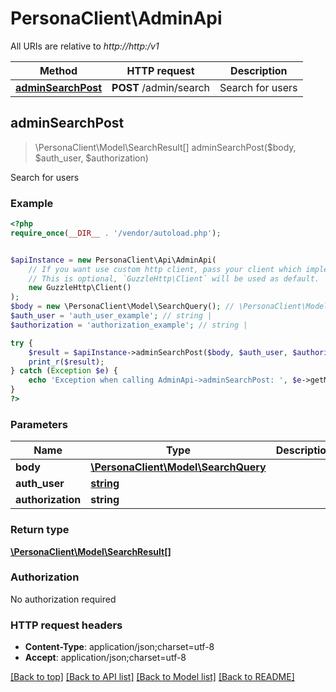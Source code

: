 # PersonaClient\AdminApi

All URIs are relative to *http://http:/v1*

Method | HTTP request | Description
------------- | ------------- | -------------
[**adminSearchPost**](AdminApi.md#adminSearchPost) | **POST** /admin/search | Search for users



## adminSearchPost

> \PersonaClient\Model\SearchResult[] adminSearchPost($body, $auth_user, $authorization)

Search for users

### Example

```php
<?php
require_once(__DIR__ . '/vendor/autoload.php');


$apiInstance = new PersonaClient\Api\AdminApi(
    // If you want use custom http client, pass your client which implements `GuzzleHttp\ClientInterface`.
    // This is optional, `GuzzleHttp\Client` will be used as default.
    new GuzzleHttp\Client()
);
$body = new \PersonaClient\Model\SearchQuery(); // \PersonaClient\Model\SearchQuery | 
$auth_user = 'auth_user_example'; // string | 
$authorization = 'authorization_example'; // string | 

try {
    $result = $apiInstance->adminSearchPost($body, $auth_user, $authorization);
    print_r($result);
} catch (Exception $e) {
    echo 'Exception when calling AdminApi->adminSearchPost: ', $e->getMessage(), PHP_EOL;
}
?>
```

### Parameters


Name | Type | Description  | Notes
------------- | ------------- | ------------- | -------------
 **body** | [**\PersonaClient\Model\SearchQuery**](../Model/SearchQuery.md)|  |
 **auth_user** | [**string**](../Model/.md)|  | [optional]
 **authorization** | **string**|  | [optional]

### Return type

[**\PersonaClient\Model\SearchResult[]**](../Model/SearchResult.md)

### Authorization

No authorization required

### HTTP request headers

- **Content-Type**: application/json;charset=utf-8
- **Accept**: application/json;charset=utf-8

[[Back to top]](#) [[Back to API list]](../../README.md#documentation-for-api-endpoints)
[[Back to Model list]](../../README.md#documentation-for-models)
[[Back to README]](../../README.md)

